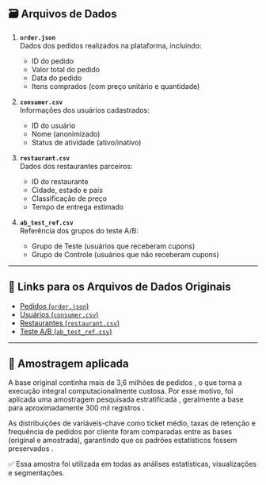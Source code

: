 
## 🗃️ Arquivos de Dados

1. **`order.json`**  
   Dados dos pedidos realizados na plataforma, incluindo:
   - ID do pedido
   - Valor total do pedido
   - Data do pedido
   - Itens comprados (com preço unitário e quantidade)

2. **`consumer.csv`**  
   Informações dos usuários cadastrados:
   - ID do usuário
   - Nome (anonimizado)
   - Status de atividade (ativo/inativo)

3. **`restaurant.csv`**  
   Dados dos restaurantes parceiros:
   - ID do restaurante
   - Cidade, estado e país
   - Classificação de preço
   - Tempo de entrega estimado

4. **`ab_test_ref.csv`**  
   Referência dos grupos do teste A/B:
   - Grupo de Teste (usuários que receberam cupons)
   - Grupo de Controle (usuários que não receberam cupons)

---

## 🔗 Links para os Arquivos de Dados Originais

- [Pedidos (`order.json`)](https://data-architect-test-source.s3-sa-east-1.amazonaws.com/order.json.gz)  
- [Usuários (`consumer.csv`)](https://data-architect-test-source.s3-sa-east-1.amazonaws.com/consumer.csv.gz)  
- [Restaurantes (`restaurant.csv`)](https://data-architect-test-source.s3-sa-east-1.amazonaws.com/restaurant.csv.gz)  
- [Teste A/B (`ab_test_ref.csv`)](https://data-architect-test-source.s3-sa-east-1.amazonaws.com/ab_test_ref.tar.gz)

---

## 🔗 Amostragem aplicada
A base original continha mais de 3,6 milhões de pedidos , o que torna a execução integral computacionalmente custosa.
Por esse motivo, foi aplicada uma amostragem pesquisada estratificada , geralmente a base para aproximadamente 300 mil registros .

As distribuições de variáveis-chave como ticket médio, taxas de retenção e frequência de pedidos por cliente foram comparadas entre as bases (original e amostrada), garantindo que os padrões estatísticos fossem preservados .

✅ Essa amostra foi utilizada em todas as análises estatísticas, visualizações e segmentações.


